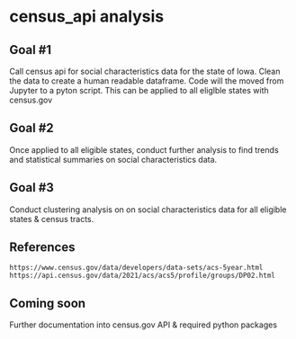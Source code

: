 # census_api analysis

## Goal #1

Call census api for social characteristics data for the state of Iowa. Clean the data to create a human readable dataframe. Code will the moved from Jupyter to a pyton script. This can be applied to all eliglble states with census.gov

## Goal #2
Once applied to all eligible states, conduct further analysis to find trends and statistical summaries on social characteristics data.

## Goal #3
Conduct clustering analysis on on social characteristics data for all eligible states & census tracts.

## References
```
https://www.census.gov/data/developers/data-sets/acs-5year.html
https://api.census.gov/data/2021/acs/acs5/profile/groups/DP02.html
```

## Coming soon

Further documentation into census.gov API & required python packages


